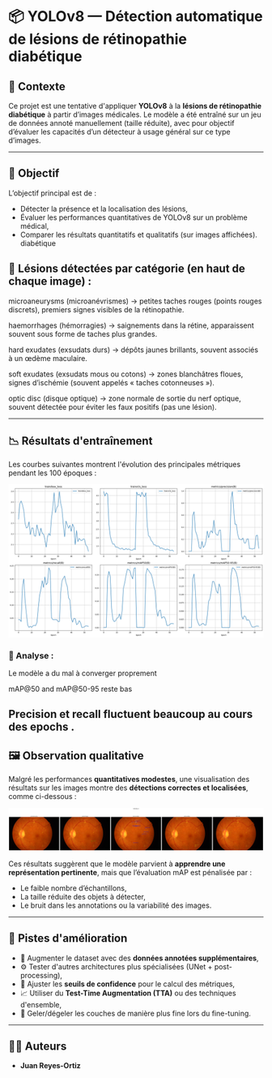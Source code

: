 # 📦 YOLOv8 — Détection automatique de lésions de rétinopathie diabétique

## 🧠 Contexte

Ce projet est une tentative d'appliquer **YOLOv8** à la **lésions de rétinopathie diabétique** à partir d’images médicales. 
Le modèle a été entraîné sur un jeu de données annoté manuellement (taille réduite), avec pour objectif d’évaluer les capacités d’un détecteur à usage général sur ce type d’images.

---

## 🎯 Objectif

L’objectif principal est de :

- Détecter la présence et la localisation des lésions,
- Évaluer les performances quantitatives de YOLOv8 sur un problème médical,
- Comparer les résultats quantitatifs et qualitatifs (sur images affichées).
diabétique

## 🧠 Lésions détectées par catégorie (en haut de chaque image) :
microaneurysms (microanévrismes)
→ petites taches rouges (points rouges discrets), premiers signes visibles de la rétinopathie.

haemorrhages (hémorragies)
→ saignements dans la rétine, apparaissent souvent sous forme de taches plus grandes.

hard exudates (exsudats durs)
→ dépôts jaunes brillants, souvent associés à un œdème maculaire.

soft exudates (exsudats mous ou cotons)
→ zones blanchâtres floues, signes d’ischémie (souvent appelés « taches cotonneuses »).

optic disc (disque optique)
→ zone normale de sortie du nerf optique, souvent détectée pour éviter les faux positifs (pas une lésion).


---

## 📉 Résultats d'entraînement

Les courbes suivantes montrent l'évolution des principales métriques pendant les 100 époques :

<p align="center">
  <img src="metrics.png" alt="Courbes d'entraînement" width="800">
</p>

### 🔎 Analyse :

Le modèle a du mal à converger proprement

mAP@50 and mAP@50-95 reste bas

Precision et recall fluctuent beaucoup au cours des epochs .
---

## 🖼️ Observation qualitative

Malgré les performances **quantitatives modestes**, une visualisation des résultats sur les images montre des **détections correctes et localisées**, comme ci-dessous :

<p align="center">
  <img src="test.png" alt="Résultats qualitatifs" width="800">
</p>

Ces résultats suggèrent que le modèle parvient à **apprendre une représentation pertinente**, mais que l’évaluation mAP est pénalisée par :

- Le faible nombre d’échantillons,
- La taille réduite des objets à détecter,
- Le bruit dans les annotations ou la variabilité des images.

---

## 🔧 Pistes d'amélioration

- 🧪 Augmenter le dataset avec des **données annotées supplémentaires**,
- ⚙️ Tester d'autres architectures plus spécialisées (UNet + post-processing),
- 🔬 Ajuster les **seuils de confidence** pour le calcul des métriques,
- 📈 Utiliser du **Test-Time Augmentation (TTA)** ou des techniques d'ensemble,
- 🧊 Geler/dégeler les couches de manière plus fine lors du fine-tuning.

---

## 👨‍💻 Auteurs
- **Juan Reyes-Ortiz**  

